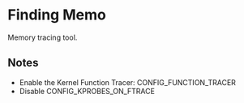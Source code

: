 # Finding Memo

Memory tracing tool.

## Notes

* Enable the Kernel Function Tracer: CONFIG_FUNCTION_TRACER
* Disable CONFIG_KPROBES_ON_FTRACE
